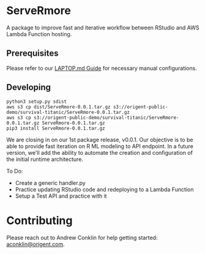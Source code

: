 # ServeRmore

A package to improve fast and iterative workflow between RStudio and AWS Lambda Function hosting.

## Prerequisites

Please refer to our [LAPTOP.md Guide](LAPTOP.md) for necessary manual configurations.

## Developing

```
python3 setup.py sdist
aws s3 cp dist/ServeRmore-0.0.1.tar.gz s3://origent-public-demo/survival-titanic/ServeRmore-0.0.1.tar.gz
aws s3 cp s3://origent-public-demo/survival-titanic/ServeRmore-0.0.1.tar.gz ServeRmore-0.0.1.tar.gz
pip3 install ServeRmore-0.0.1.tar.gz
```

We are closing in on our 1st package release, v0.0.1. Our objective is to be able to provide fast iteration on R ML modeling to API endpoint. In a future version, we'll add the ability to automate the creation and configuration of the initial runtime architecture.

To Do:
* Create a generic handler.py
* Practice updating RStudio code and redeploying to a Lambda Function
* Setup a Test API and practice with it

# Contributing

Please reach out to Andrew Conklin for help getting started: aconklin@origent.com.
